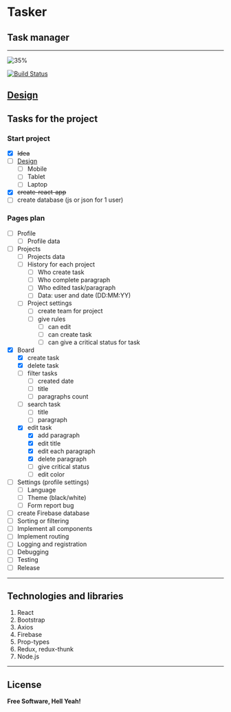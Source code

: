 # Tasker
## Task manager

---
![35%](https://progress-bar.dev/35)

[![Build Status](https://app.travis-ci.com/happy436/Finny.svg?branch=main)](https://app.travis-ci.com/happy436/Finny)

[Design]()
---

## Tasks for the project

### Start project

 - [x] ~~Idea~~
 - [ ] [Design]()
   - [ ] Mobile
   - [ ] Tablet
   - [ ] Laptop
 - [x] ~~create-react-app~~
 - [ ] create database (js or json for 1 user)

### Pages plan

 - [ ] Profile
   - [ ] Profile data
 - [ ] Projects
   - [ ] Projects data
   - [ ] History for each project
     - [ ] Who create task
     - [ ] Who complete paragraph
     - [ ] Who edited task/paragraph
     - [ ] Data: user and date (DD:MM:YY)
   - [ ] Project settings
     - [ ] create team for project
     - [ ] give rules
       - [ ] can edit
       - [ ] can create task
       - [ ] can give a critical status for task
 - [x] Board
   - [x] create task
   - [x] delete task
   - [ ] filter tasks
     - [ ] created date
     - [ ] title
     - [ ] paragraphs count
   - [ ] search task
     - [ ] title
     - [ ] paragraph
   - [x] edit task
     - [x] add paragraph
     - [x] edit title
     - [x] edit each paragraph
     - [x] delete paragraph
     - [ ] give critical status
     - [ ] edit color
 - [ ] Settings (profile settings)
   - [ ] Language
   - [ ] Theme (black/white)
   - [ ] Form report bug

 - [ ] create Firebase database
 - [ ] Sorting or filtering
 - [ ] Implement all components
 - [ ] Implement routing
 - [ ] Logging and registration
 - [ ] Debugging
 - [ ] Testing
 - [ ] Release

---

## Technologies and libraries

1. React
2. Bootstrap
3. Axios
4. Firebase
5. Prop-types
6. Redux, redux-thunk
5. Node.js

---

## License

**Free Software, Hell Yeah!**